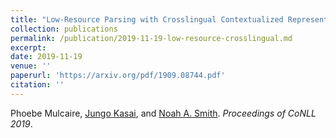 ```yaml
---
title: "Low-Resource Parsing with Crosslingual Contextualized Representations"
collection: publications
permalink: /publication/2019-11-19-low-resource-crosslingual.md
excerpt: 
date: 2019-11-19
venue: ''
paperurl: 'https://arxiv.org/pdf/1909.08744.pdf'
citation: ''
---
```


Phoebe Mulcaire, [Jungo Kasai](https://jkasai.github.io/), and [Noah A. Smith](http://www.cs.cmu.edu/~nasmith). *Proceedings of CoNLL 2019*.
